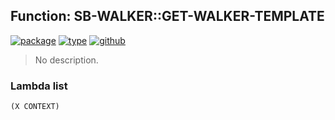 ## Function: SB-WALKER::GET-WALKER-TEMPLATE
[![package](https://img.shields.io/badge/Package-SB--WALKER-5f9ea0.svg?style=social&colorA=999999)](../) [![type](https://img.shields.io/badge/Type-Function-5f9ea0.svg?style=social&colorA=999999)](../#function) [![github](https://img.shields.io/badge/GitHub-View_the_source-5f9ea0.svg?style=social&colorA=999999&logo=github)](https://github.com/sbcl/sbcl/blob/master/src/pcl/walk.lisp/) 

> No description.

### Lambda list
```
(X CONTEXT)
```
